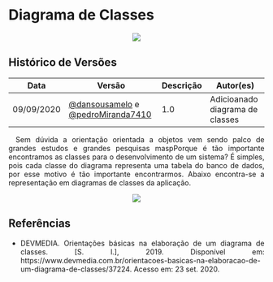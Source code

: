 # Diagrama de Classes

<div style="display: flex; justify-content: center; align-items:center;">
    <img src="https://unbarqdsw.github.io/2020.1_G11_SYA/assets/modelagem/classes.png">
</div>

## **Histórico de Versões**
Data | Versão | Descrição | Autor(es) 
---- | ----------- | ------ | ---------
09/09/2020 | [@dansousamelo](http://github.com/dansousamelo) e [@pedroMiranda7410](https://github.com/pedroMiranda7410)| 1.0 | Adicioanado diagrama de classes|
 
<p align="justify">&emsp;Sem dúvida a orientação orientada a objetos vem sendo palco de grandes estudos e grandes pesquisas maspPorque é tão importante encontramos as classes para o desenvolvimento de um sistema? É simples, pois cada classe do diagrama representa uma tabela do banco de dados, por esse motivo é tão importante encontrarmos. Abaixo encontra-se a representação em diagramas de classes da aplicação.</p>

<div style="display: flex; justify-content: center; align-items:center;">
    <img src="https://unbarqdsw.github.io/2020.1_G11_SYA/assets/modelagem/umlClass.png">
</div>

## **Referências**
 * <p align="justify">DEVMEDIA. Orientações básicas na elaboração de um diagrama de classes. [S. l.], 2019. Disponível em: https://www.devmedia.com.br/orientacoes-basicas-na-elaboracao-de-um-diagrama-de-classes/37224. Acesso em: 23 set. 2020.</p>
